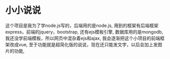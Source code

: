 # 小小说说
这个项目是我为了学node.js写的，后端用的是node.js,
用到的框架有后端框架express，前端的jquery，bootstrap,
还有ejs模板引擎,
数据库用的是mongodb,
我还没学前端模板，所以网页中混杂着ejs和ajax,
我会逐渐把这个小项目的前端框架改成vue,
至于功能就是超简化版的说说，现在还只能发文字，以后会加上发图片的功能,


